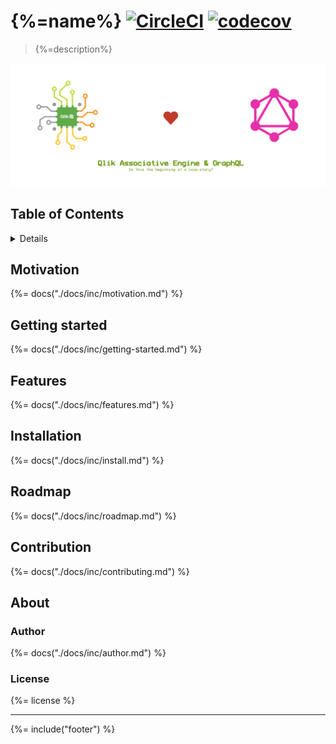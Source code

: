 # {%=name%} [![CircleCI](https://img.shields.io/circleci/project/github/stefanwalther/qix-graphql.svg)](https://circleci.com/gh/stefanwalther/qix-graphql) [![codecov](https://codecov.io/gh/stefanwalther/qix-graphql/branch/master/graph/badge.svg)](https://codecov.io/gh/stefanwalther/qix-graphql)

> {%=description%}

![](./docs/images/header.png)


## Table of Contents

<details>

<!-- toc -->

</details>

## Motivation
{%= docs("./docs/inc/motivation.md") %}

## Getting started
{%= docs("./docs/inc/getting-started.md") %}

## Features
{%= docs("./docs/inc/features.md") %}

## Installation
{%= docs("./docs/inc/install.md") %}

## Roadmap
{%= docs("./docs/inc/roadmap.md") %}

## Contribution
{%= docs("./docs/inc/contributing.md") %}

## About
### Author
{%= docs("./docs/inc/author.md") %}

### License
{%= license %}

***

{%= include("footer") %}